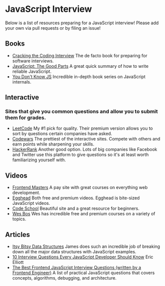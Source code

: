 # JavaScript Interview

Below is a list of resources preparing for a JavaScript interview! Please add your own via pull requests or by filing an issue!

## Books

+ [Cracking the Coding Interview](http://a.co/a9uhLXt) The de facto book for preparing for software interviews.
+ [JavaScript: The Good Parts](http://shop.oreilly.com/product/9780596517748.do) A great quick summary of how to write reliable JavaScript.
+ [You Don't Know JS](https://github.com/getify/You-Dont-Know-JS) Incredible in-depth book series on JavaScript internals.

## Interactive

### Sites that give you common questions and allow you to submit them for grades.

+ [LeetCode](https://leetcode.com/) My #1 pick for quality. Their premium version allows you to sort by questions certain companies have asked.
+ [Codewars](https://www.codewars.com/) The prettiest of the interactive sites. Compete with others and earn points while sharpening your skills.
+ [HackerRank](https://www.hackerrank.com/) Another good option. Lots of big companies like Facebook and Twitter use this platform to give questions so it's at least worth familiarizing yourself with.

## Videos

+ [Frontend Masters](https://frontendmasters.com) A pay site with great courses on everything web development.
+ [Egghead](https://egghead.io/) Both free and premium videos. Egghead is bite-sized JavaScript videos.
+ [Code School](https://www.codeschool.com/) Beautiful site and a great resource for beginners.
+ [Wes Bos](http://wesbos.com/courses) Wes has incredible free and premium courses on a variety of topics.

## Articles

+ [Itsy Bitsy Data Structures](https://github.com/thejameskyle/itsy-bitsy-data-structures) James does such an incredible job of breaking down all the major data structures with JavaScript examples.
+ [10 Interview Questions Every JavaScript Developer Should Know](https://medium.com/javascript-scene/10-interview-questions-every-javascript-developer-should-know-6fa6bdf5ad95) Eric Elliott
+ [The Best Frontend JavaScript Interview Questions (written by a Frontend Engineer)](https://performancejs.com/post/hde6d32/The-Best-Frontend-JavaScript-Interview-Questions-(written-by-a-Frontend-Engineer)) A list of practical JavaScript questions that covers concepts, algorithms, debugging, and architecture.
